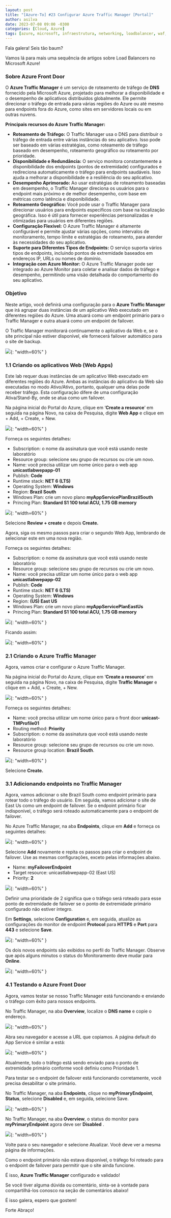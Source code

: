 ```yaml
---
layout: post
title: "[Azure-To] #23 Configurar Azure Traffic Manager [Portal]"
author: asilva
date: 2023-07-08 09:00 -0300
categories: [Cloud, Azure]
tags: [azure, microsoft, infraestrutura, networking, loadbalancer, waf, gateway, applicationgateway, frontdoor, trafficmanager]
---
```


Fala galera! Seis tão baum?

Vamos lá para mais uma sequência de artigos sobre Load Balancers no Microsoft Azure!

### **Sobre Azure Front Door**

O **Azure Traffic Manager** é um serviço de roteamento de tráfego de **DNS** fornecido pela Microsoft Azure, projetado para melhorar a disponibilidade e o desempenho de aplicativos distribuídos globalmente. Ele permite direcionar o tráfego de entrada para várias regiões do Azure ou até mesmo para endpoints fora do Azure, como sites em servidores locais ou em outras nuvens.

**Principais recursos do Azure Traffic Manager:**

- **Roteamento de Tráfego:** O Traffic Manager usa o DNS para distribuir o tráfego de entrada entre várias instâncias do seu aplicativo. Isso pode ser baseado em várias estratégias, como roteamento de tráfego baseado em desempenho, roteamento geográfico ou roteamento por prioridade.
- **Disponibilidade e Redundância:** O serviço monitora constantemente a disponibilidade dos endpoints (pontos de extremidade) configurados e redireciona automaticamente o tráfego para endpoints saudáveis. Isso ajuda a melhorar a disponibilidade e a resiliência do seu aplicativo.
- **Desempenho Aprimorado:** Ao usar estratégias de roteamento baseadas em desempenho, o Traffic Manager direciona os usuários para o endpoint mais próximo e de melhor desempenho, com base em métricas como latência e disponibilidade.
- **Roteamento Geográfico:** Você pode usar o Traffic Manager para direcionar usuários para endpoints específicos com base na localização geográfica. Isso é útil para fornecer experiências personalizadas e otimizadas para usuários em diferentes regiões.
- **Configuração Flexível:** O Azure Traffic Manager é altamente configurável e permite ajustar várias opções, como intervalos de monitoramento, tempo limite e estratégias de roteamento, para atender às necessidades do seu aplicativo.
- **Suporte para Diferentes Tipos de Endpoints:** O serviço suporta vários tipos de endpoints, incluindo pontos de extremidade baseados em endereços IP, URLs ou nomes de domínio.
- **Integração com Azure Monitor:** O Azure Traffic Manager pode ser integrado ao Azure Monitor para coletar e analisar dados de tráfego e desempenho, permitindo uma visão detalhada do comportamento do seu aplicativo.

### **Objetivo**

Neste artigo, você definirá uma configuração para o **Azure Traffic Manager** que irá agrupar duas instâncias de um aplicativo Web executado em diferentes regiões do Azure. Uma atuará como um endpoint primário para o Traffic Manager e outra atuará como um endpoint de failover.

O Traffic Manager monitorará continuamente o aplicativo da Web e, se o site principal não estiver disponível, ele fornecerá failover automático para o site de backup.

![](/assets/img/75/traffic01.png){: "width=60%" }

### **1.1 Criando os aplicativos Web (Web Apps)**

Este lab requer duas instâncias de um aplicativo Web executado em diferentes regiões do Azure. Ambas as instâncias do aplicativo da Web são executadas no modo Ativo/Ativo, portanto, qualquer uma delas pode receber tráfego. Esta configuração difere de uma configuração Ativa/Stand-By, onde se atua como um failover.

Na página inicial do Portal do Azure, clique em ‘**Create a resource**’ em seguida na página Novo, na caixa de Pesquisa, digite **Web App** e clique em + Add, + Create, + New.

![](/assets/img/75/traffic02.png){: "width=60%" }

Forneça os seguintes detalhes:

- Subscription: o nome da assinatura que você está usando neste laboratório
- Resource group: selecione seu grupo de recursos ou crie um novo.
- Name: você precisa utilizar um nome único para o web app **unicastlabwepapp-01**
- Publish: **Code**
- Runtime stack: **NET 6 (LTS)**
- Operating System: **Windows** 
- Region: **Brazil South**
- Windows Plan: crie um novo plano **myAppServicePlanBrazilSouth**
- Princing Plan: **Standard S1 100 total ACU, 1.75 GB memory**

![](/assets/img/75/traffic03.png){: "width=60%" }

Selecione **Review + create** e depois **Create.**

Agora, siga os mesmo passos para criar o segundo Web App, lembrando de selecionar este em uma nova região.

Forneça os seguintes detalhes:

- Subscription: o nome da assinatura que você está usando neste laboratório
- Resource group: selecione seu grupo de recursos ou crie um novo.
- Name: você precisa utilizar um nome único para o web app **unicastlabwepapp-02**
- Publish: **Code**
- Runtime stack: **NET 6 (LTS)**
- Operating System: **Windows** 
- Region: **(US) East US**
- Windows Plan: crie um novo plano **myAppServicePlanEastUs**
- Princing Plan: **Standard S1 100 total ACU, 1.75 GB memory**

![](/assets/img/75/traffic04.png){: "width=60%" }

Ficando assim:

![](/assets/img/75/traffic05.png){: "width=60%" }

### **2.1 Criando o Azure Traffic Manager**

Agora, vamos criar e configurar o Azure Traffic Manager.

Na página inicial do Portal do Azure, clique em ‘**Create a resource**’ em seguida na página Novo, na caixa de Pesquisa, digite **Traffic Manager** e clique em + Add, + Create, + New.

![](/assets/img/75/traffic06.png){: "width=60%" }

Forneça os seguintes detalhes:

- Name: você precisa utilizar um nome único para o front door **unicast-TMProfile01**
- Routing method: **Priority**
- Subscription: o nome da assinatura que você está usando neste laboratório
- Resource group: selecione seu grupo de recursos ou crie um novo.
- Resource group location: **Brazil South**.

![](/assets/img/74/frontdoor07.png){: "width=60%" }

Selecione **Create.**

### **3.1 Adicionando endpoints no Traffic Manager**

Agora, vamos adicionar o site Brazil South como endpoint primário para rotear todo o tráfego do usuário. Em seguida, vamos adicionar o site de East Us como um endpoint de failover. Se o endpoint primário ficar indisponível, o tráfego será roteado automaticamente para o endpoint de failover.

No Azure Traffic Manager, na aba **Endpoints**, clique em **Add** e forneça os seguintes detalhes:

![](/assets/img/75/traffic08.png){: "width=60%" }

Selecione **Add** novamente e repita os passos para criar o endpoint de failover. Use as mesmas configurações, exceto pelas informações abaixo.

- Name: **myFailoverEndpoint**
- Target resource: 	unicastlabwepapp-02 (East US)
- Priority:	**2**

![](/assets/img/75/traffic09.png){: "width=60%" }

Definir uma prioridade de 2 significa que o tráfego será roteado para esse ponto de extremidade de failover se o ponto de extremidade primário configurado não estiver íntegro.

Em **Settings**, selecione **Configuration** e, em seguida, atualize as configurações do monitor de endpoint **Protocol** para **HTTPS** e **Port** para **443** e selecione **Save**.

![](/assets/img/75/traffic10.png){: "width=60%" }

Os dois novos endpoints são exibidos no perfil do Traffic Manager. Observe que após alguns minutos o status do Monitoramento deve mudar para **Online**.

![](/assets/img/75/traffic11.png){: "width=60%" }

### **4.1 Testando o Azure Front Door**

Agora, vamos testar se nosso Traffic Manager está funcionando e enviando o tráfego com êxito para nossos endpoints.

No Traffic Manager, na aba **Overview**, localize o **DNS name** e copie o endereço.

![](/assets/img/75/traffic12.png){: "width=60%" }

Abra seu navegador e acesse a URL que copiamos. A página default do App Service é similar a está:

![](/assets/img/75/traffic13.png){: "width=60%" }

Atualmente, todo o tráfego está sendo enviado para o ponto de extremidade primário conforme você definiu como Prioridade 1.

Para testar se o endpoint de failover está funcionando corretamente, você precisa desabilitar o site primário.

No Traffic Manager, na aba **Endpoints**, clique no **myPrimaryEndpoint**, **Status**, selecione **Disabled** e, em seguida, selecione Save.

![](/assets/img/75/traffic14.png){: "width=60%" }

No Traffic Manager, na aba **Overview**, o status do monitor para **myPrimaryEndpoint** agora deve ser **Disabled** .

![](/assets/img/75/traffic15.png){: "width=60%" }

Volte para o seu navegador e selecione Atualizar. Você deve ver a mesma página de informações.

Como o endpoint primário não estava disponível, o tráfego foi roteado para o endpoint de failover para permitir que o site ainda funcione.

É isso, **Azure Traffic Manager** configurado e validado!

Se você tiver alguma dúvida ou comentário, sinta-se à vontade para compartilhá-los conosco na seção de comentários abaixo!

É isso galera, espero que gostem!

Forte Abraço!
